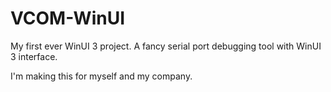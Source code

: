 # VCOM-WinUI
My first ever WinUI 3 project. A fancy serial port debugging tool with WinUI 3 interface.

I'm making this for myself and my company.